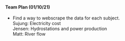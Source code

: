 #### Team Plan (01/10/21)
- Find a way to webscrape the data for each subject.  
  Sujung: Electricity cost  
  Jensen: Hydrostations and power production  
  Matt: River flow  
